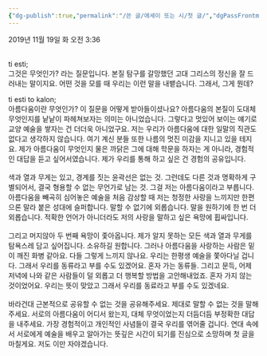 ```yaml
---
{"dg-publish":true,"permalink":"/쓴 글/에세이 또는 시/첫 글/","dgPassFrontmatter":true,"noteIcon":""}
---
```


2019년 11월 19일 화 오전 3:36<br/>
<br/>

ti esti;<br/>
그것은 무엇인가? 라는 질문입니다. 본질 탐구를 갈망했던 고대 그리스의 정신을 잘 드러내는 말이지요. 어떤 것을 모를 때 우리는 이런 말을 내뱉습니다. 그래서, 그게 뭔데?<br/>

ti esti to kalon;<br/>
아름다움이란 무엇인가? 이 질문을 어떻게 받아들이셨나요? 아름다움의 본질이 도대체 무엇인지를 낱낱이 파헤쳐보자는 의미는 아니었습니다. 그렇다고 멋있어 보이는 얘기로 교양 예술을 쌓자는 건 더더욱 아니었구요. 저는 우리가 아름다움에 대한 일말의 직관도 없다고 생각하지 않습니다. 여기 계신 분들 또한 나름의 멋진 미감을 지니고 있을 테지요. 제가 아름다움이 무엇인지 물은 까닭은 그에 대해 학문을 하자는 게 아니라, 경험적인 대답을 듣고 싶어서였습니다. 제가 우리를 통해 하고 싶은 건 경험의 공유입니다.<br/>
<br/>
색과 열과 무게는 있고, 경계를 짓는 윤곽선은 없는 것. 그런데도 다른 것과 명확하게 구별되어서, 결국 형용할 수 없는 무언가로 남는 것. 그걸 저는 아름다움이라고 부릅니다. 아름다움을 빼곡히 심어놓은 예술을 처음 감상할 때 저는 청정한 사랑을 느끼지만 한편으론 말라 붙은 성대에 슬퍼합니다. 말할 수 없기에 외롭습니다. 말을 원하기에 한 번 더 외롭습니다. 적확한 언어가 아니더라도 저의 사랑을 말하고 싶은 욕망에 휩싸입니다.<br/>
<br/>
그리고 머지않아 두 번째 욕망이 좇아옵니다. 제가 알지 못하는 모든 색과 열과 무게를 탐욕스레 담고 싶어집니다. 소유하길 원합니다. 그러나 아름다움을 사랑하는 사람은 밑이 깨진 화병 같아요. 다들 그렇게 느끼지 않나요. 우리는 한평생 예술을 쫓아다닐 겁니다. 그래서 우리를 동류라고 부를 수도 있겠어요. 혼자 가는 동류들. 그리고 문득, 어제 저녁에 나와 같은 사람들이 덜 외롭고 더 행복할 방법을 고안해내었죠. 혼자 가지 않는 것이었어요. 우리는 뜻이 맞았고 그래서 우리를 동료라고 부를 수도 있겠네요.<br/>
<br/>
바라건대 근본적으로 공유할 수 없는 것을 공유해주세요. 제대로 말할 수 없는 것을 말해주세요. 서로의 아름다움이 어디서 왔는지, 대체 무엇이었는지 더듬더듬 부정확한 대답을 내주세요. 가장 경험적이고 개인적인 사념들이 결국 우리를 엮어줄 겁니다. 연대 속에서 서로에게 예술을 배우고 알아가는 뜻깊은 시간이 되기를 진심으로 소망하며 첫 글을 마칠게요. 저도 이만 자야겠습니다.<br/>
